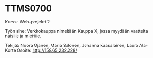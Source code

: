 # TTMS0700

Kurssi: Web-projekti 2

Työn aihe: Verkkokauppa nimeltään Kauppa X, jossa myydään vaatteita naisille ja miehille.

Tekijät:
Noora Ojanen, Maria Salonen, Johanna Kaasalainen, Laura Ala-Korte
Osoite: http://159.65.232.228/
